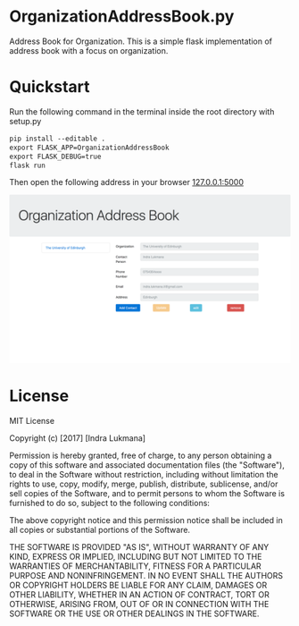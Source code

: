 # OrganizationAddressBook.py
Address Book for Organization. This is a simple flask implementation of address book with a focus on organization.

# Quickstart
Run the following command in the terminal inside the root directory with setup.py

```
pip install --editable .
export FLASK_APP=OrganizationAddressBook
export FLASK_DEBUG=true
flask run
```

Then open the following address in your browser
[127.0.0.1:5000](http://127.0.0.1:5000 "127.0.0.1:5000")

![screenshot](https://github.com/indralukmana/OrganizationAddressBook.py/raw/master/Screenshot%20OAB.png)

# License

MIT License

Copyright (c) [2017] [Indra Lukmana]

Permission is hereby granted, free of charge, to any person obtaining a copy
of this software and associated documentation files (the "Software"), to deal
in the Software without restriction, including without limitation the rights
to use, copy, modify, merge, publish, distribute, sublicense, and/or sell
copies of the Software, and to permit persons to whom the Software is
furnished to do so, subject to the following conditions:

The above copyright notice and this permission notice shall be included in all
copies or substantial portions of the Software.

THE SOFTWARE IS PROVIDED "AS IS", WITHOUT WARRANTY OF ANY KIND, EXPRESS OR
IMPLIED, INCLUDING BUT NOT LIMITED TO THE WARRANTIES OF MERCHANTABILITY,
FITNESS FOR A PARTICULAR PURPOSE AND NONINFRINGEMENT. IN NO EVENT SHALL THE
AUTHORS OR COPYRIGHT HOLDERS BE LIABLE FOR ANY CLAIM, DAMAGES OR OTHER
LIABILITY, WHETHER IN AN ACTION OF CONTRACT, TORT OR OTHERWISE, ARISING FROM,
OUT OF OR IN CONNECTION WITH THE SOFTWARE OR THE USE OR OTHER DEALINGS IN THE
SOFTWARE.
